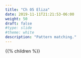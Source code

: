 ```yaml
---
title: "Ch 05 Eliza"
date: 2019-11-11T21:21:53-06:00
weight: 50
draft: false
#type: slide
#theme: white
description: "Pattern matching."
---
```


{{% children %}}

